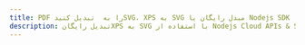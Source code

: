 ---title: PDF را به  تبدیل کنیدSVG، XPS به SVG مبدل رایگان یا Nodejs SDKdescription: تبدیل رایگانXPS به SVG با استفاده از Nodejs Cloud APIs & SDK همچنین اسناد PDF را در Cloud ایجاد، ویرایش و رندر کنید.---
